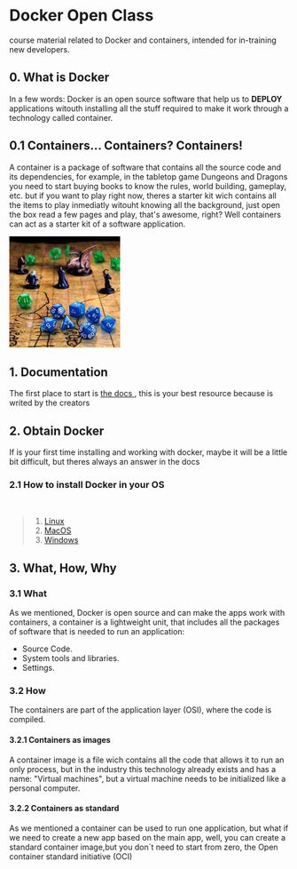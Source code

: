 # Docker Open Class

course material related to Docker and containers, intended for in-training new developers.
## 0. What is Docker
In a few words: Docker is an open source software that help us to **DEPLOY** applications witouth installing all the stuff required to make it work through a technology called container. 
## 0.1 Containers... Containers? Containers!
A container is a package of software that contains all the source code and its dependencies, for example, in the tabletop game Dungeons and Dragons you need to start buying books to know the rules, world building, gameplay, etc. but if you want to play right now, theres a starter kit wich contains all the items to play inmediatly witouht knowing all the background, just open the box read a few pages and play, that's awesome, right? Well containers can act as a starter kit of a software application.

<img src="img/../imgs/dnd.jpg" alt="just works" width="200">

## 1. Documentation
The first place to start is <a href="https://docs.docker.com/"> the docs </a>, this is your best resource because is writed by the creators 

## 2. Obtain Docker
If is your first time installing and working with docker, maybe it will be a little bit difficult, but theres always an answer in the docs 
### 2.1 How to install Docker in your OS

<br>

>1. <a href = "https://docs.docker.com/desktop/install/linux-install/"> Linux </a>
>2.  <a href="https://docs.docker.com/desktop/install/mac-install/">MacOS</a>
>3. <a href="https://docs.docker.com/desktop/install/windows-install/">Windows</a>


## 3. What, How, Why
### 3.1 What
As we mentioned, Docker is open source and can make the apps work with containers, a container is a lightweight unit, that includes all the packages of software that is needed to run an application:

- Source Code.
- System tools and libraries.
- Settings.

### 3.2 How
The containers are part of the application layer (OSI), where the code is compiled.
#### 3.2.1 Containers as images
A container image is a file wich contains all the code  that allows it to run an only process, but in the industry this technology already exists and has a name: "Virtual machines", but a virtual machine needs to be initialized like a personal computer.
#### 3.2.2 Containers as standard
As we mentioned a container can be used to run one application, but what if we need to create a new app based on the main app, well, you can create a standard container image,but you don´t need to start from zero, the Open container standard initiative (OCI)